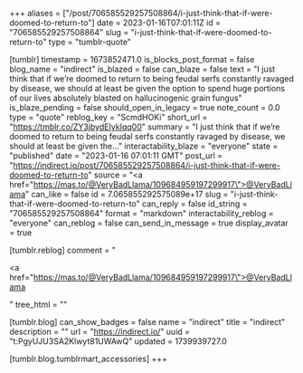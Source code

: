 +++
aliases = ["/post/706585529257508864/i-just-think-that-if-were-doomed-to-return-to"]
date = 2023-01-16T07:01:11Z
id = "706585529257508864"
slug = "i-just-think-that-if-were-doomed-to-return-to"
type = "tumblr-quote"

[tumblr]
timestamp = 1673852471.0
is_blocks_post_format = false
blog_name = "indirect"
is_blazed = false
can_blaze = false
text = "I just think that if we&rsquo;re doomed to return to being feudal serfs constantly ravaged by disease, we should at least be given the option to spend huge portions of our lives absolutely blasted on hallucinogenic grain fungus"
is_blaze_pending = false
should_open_in_legacy = true
note_count = 0.0
type = "quote"
reblog_key = "ScmdHOKi"
short_url = "https://tmblr.co/ZY3jbydEIykIqq00"
summary = "I just think that if we’re doomed to return to being feudal serfs constantly ravaged by disease, we should at least be given the..."
interactability_blaze = "everyone"
state = "published"
date = "2023-01-16 07:01:11 GMT"
post_url = "https://indirect.io/post/706585529257508864/i-just-think-that-if-were-doomed-to-return-to"
source = "<a href=\"https://mas.to/@VeryBadLlama/109684959197299917\">@VeryBadLlama</a>"
can_like = false
id = 7.065855292575089e+17
slug = "i-just-think-that-if-were-doomed-to-return-to"
can_reply = false
id_string = "706585529257508864"
format = "markdown"
interactability_reblog = "everyone"
can_reblog = false
can_send_in_message = true
display_avatar = true

[tumblr.reblog]
comment = "<p><a href=\"https://mas.to/@VeryBadLlama/109684959197299917\">@VeryBadLlama</a></p>"
tree_html = ""

[tumblr.blog]
can_show_badges = false
name = "indirect"
title = "indirect"
description = ""
url = "https://indirect.io/"
uuid = "t:PgyUJU3SA2Klwyt81UWAwQ"
updated = 1739939727.0

[tumblr.blog.tumblrmart_accessories]
+++

